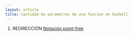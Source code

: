 ```yaml
---
layout: article
title: Cantidad de parametros de una funcion en haskell
---
```

1.  REDIRECCIÓN [Notación point-free](notacion-point-free.md)

